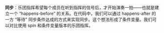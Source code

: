 **同步**：乐团指挥希望每个成员在听到指挥的信号后，才开始演奏一拍——也就是建立一个 “happens-before” 的关系。在代码中，我们可以通过 happens-after 的一方 “等待” 同步条件达成的方式来实现同步。这个想法形成了条件变量。我们可以对比使用 spin 和条件变量版本的乐团指挥。
